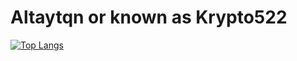 # Altaytqn or known as Krypto522

[![Top Langs](https://github-readme-stats.vercel.app/api/top-langs/?username=altaytqn&hide_progress=true)](https://camo.githubusercontent.com/9ff870f37e206e9e1516498d473142af940f37fef54c2dc8eddccde6b73ba9d3/68747470733a2f2f6769746875622d726561646d652d73746174732e76657263656c2e6170702f6170692f746f702d6c616e67732f3f757365726e616d653d616e7572616768617a7261)
